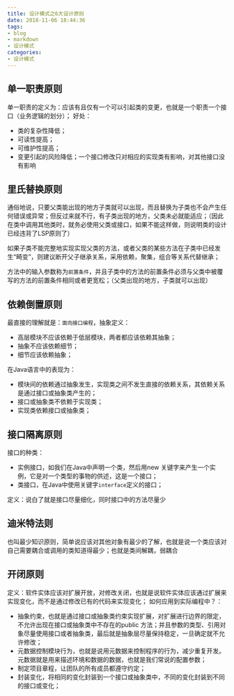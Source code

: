 ```yaml
---
title: 设计模式之6大设计原则
date: 2018-11-06 18:44:36
tags:
- blog
- markdown
- 设计模式
categories:
- 设计模式 
---
```


## 单一职责原则

单一职责的定义为：应该有且仅有一个可以引起类的变更，也就是一个职责一个接口（业务逻辑的划分）；
好处：

- 类的复杂性降低；
- 可读性提高；
- 可维护性提高；
- 变更引起的风险降低；一个接口修改只对相应的实现类有影响，对其他接口没有影响

<!--more-->

## 里氏替换原则

通俗地说，只要父类能出现的地方子类就可以出现，而且替换为子类也不会产生任何错误或异常；但反过来就不行，有子类出现的地方，父类未必就能适应；（因此在类中调用其他类时，就务必使用父类或接口，如果不能这样做，则说明类的设计已经违背了LSP原则了）

如果子类不能完整地实现实现父类的方法，或者父类的某些方法在子类中已经发生“畸变”，则建议断开父子继承关系，采用依赖，聚集，组合等关系代替继承；

方法中的输入参数称为`前置条件`，并且子类中的方法的前置条件必须与父类中被覆写的方法的前置条件相同或者更宽松；（父类出现的地方，子类就可以出现）

## 依赖倒置原则

最直接的理解就是：`面向接口编程`，抽象定义：

- 高层模块不应该依赖于低层模块，两者都应该依赖其抽象；
- 抽象不应该依赖细节；
- 细节应该依赖抽象；

在Java语言中的表现为：

- 模块间的依赖通过抽象发生，实现类之间不发生直接的依赖关系，其依赖关系是通过接口或抽象类产生的；
- 接口或抽象类不依赖于实现类；
- 实现类依赖接口或抽象类；

## 接口隔离原则

接口的种类：

- 实例接口，如我们在Java中声明一个类，然后用new 关键字来产生一个实例，它是对一个类型的事物的供述，这是一个接口；
- 类接口，在Java中使用关键字`interface`定义的接口；

定义：说白了就是接口尽量细化，同时接口中的方法尽量少

## 迪米特法则

也叫最少知识原则，简单说应该对其他对象有最少的了解，也就是说一个类应该对自己需要耦合或调用的类知道得最少；也就是类间解耦，弱耦合

## 开闭原则

定义：软件实体应该对扩展开放，对修改关闭，也就是说软件实体应该通过扩展来实现变化，而不是通过修改已有的代码来实现变化；
如何应用到实际编程中？：

- 抽象约束，也就是通过接口或抽象类约束实现扩展，对扩展进行边界的限定，不允许出现在接口或抽象类中不存在的public 方法；并且参数的类型、引用对象尽量使用接口或者抽象类，最后就是抽象层尽量保持稳定，一旦确定就不允许修改；
- 元数据控制模块行为，也就是说用元数据来控制程序的行为，减少重复开发。元数据就是用来描述环境和数据的数据，也就是我们常说的配置参数；
- 制定项目章程，让团队的所有成员都遵守约定；
- 封装变化，将相同的变化封装到一个接口或抽象类中，不同的变化封装到不同的接口或变化；